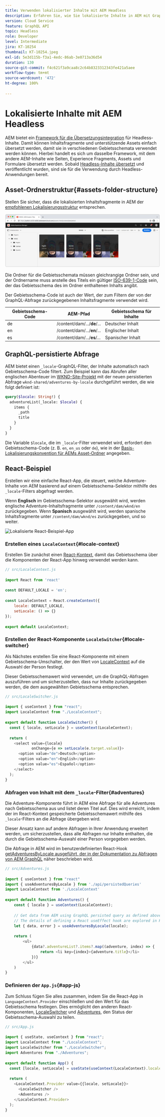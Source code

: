 ```yaml
---
title: Verwenden lokalisierter Inhalte mit AEM Headless
description: Erfahren Sie, wie Sie lokalisierte Inhalte in AEM mit GraphQL abfragen können.
version: Cloud Service
feature: GraphQL API
topic: Headless
role: Developer
level: Intermediate
jira: KT-10254
thumbnail: KT-10254.jpeg
exl-id: 5e3d115b-f3a1-4edc-86ab-3e0713a36d54
duration: 130
source-git-commit: f4c621f3a9caa8c2c64b8323312343fe421a5aee
workflow-type: tm+mt
source-wordcount: '472'
ht-degree: 100%

---
```


# Lokalisierte Inhalte mit AEM Headless

AEM bietet ein [Framework für die Übersetzungsintegration](https://experienceleague.adobe.com/docs/experience-manager-cloud-service/content/sites/administering/reusing-content/translation/integration-framework.html?lang=de) für Headless-Inhalte. Damit können Inhaltsfragmente und unterstützende Assets einfach übersetzt werden, damit sie in verschiedenen Gebietsschemata verwendet werden können. Hierbei handelt es sich um dasselbe Framework, mit dem andere AEM-Inhalte wie Seiten, Experience Fragments, Assets und Formulare übersetzt werden. Sobald [Headless-Inhalte übersetzt](https://experienceleague.adobe.com/docs/experience-manager-cloud-service/content/headless/journeys/translation/overview.html?lang=de) und veröffentlicht wurden, sind sie für die Verwendung durch Headless-Anwendungen bereit.

## Asset-Ordnerstruktur{#assets-folder-structure}

Stellen Sie sicher, dass die lokalisierten Inhaltsfragmente in AEM der [empfohlenen Lokalisierungsstruktur](https://experienceleague.adobe.com/docs/experience-manager-cloud-service/content/headless/journeys/translation/getting-started.html?lang=de#recommended-structure) entsprechen.

![Ordner für lokalisierte AEM-Assets](./assets/localized-content/asset-folders.jpg)

Die Ordner für die Gebietsschemata müssen gleichrangige Ordner sein, und der Ordnername muss anstelle des Titels ein gültiger [ISO-639-1-Code](https://de.wikipedia.org/wiki/Liste_der_ISO-639-1-Codes) sein, der das Gebietsschema des im Ordner enthaltenen Inhalts angibt.

Der Gebietsschema-Code ist auch der Wert, der zum Filtern der von der GraphQL-Abfrage zurückgegebenen Inhaltsfragmente verwendet wird.

| Gebietsschema-Code | AEM-Pfad | Gebietsschema für Inhalte |
|--------------------------------|----------|----------|
| de | /content/dam/.../**de**/... | Deutscher Inhalt |
| en | /content/dam/.../**en**/... | Englischer Inhalt |
| es | /content/dam/.../**es**/... | Spanischer Inhalt |

## GraphQL-persistierte Abfrage

AEM bietet einen `_locale`-GraphQL-Filter, der Inhalte automatisch nach Gebietsschema-Code filtert. Zum Beispiel kann das Abrufen aller englischen Abenteuer im [WKND-Site-Projekt](https://github.com/adobe/aem-guides-wknd) mit der neuen persistierten Abfrage `wknd-shared/adventures-by-locale` durchgeführt werden, die wie folgt definiert ist:

```graphql
query($locale: String!) {
  adventureList(_locale: $locale) {
    items {      
      _path
      title
    }
  }
}
```

Die Variable `$locale`, die im `_locale`-Filter verwendet wird, erfordert den Gebietsschema-Code (z. B. `en`, `en_us` oder `de`), wie in der [Basis-Lokalisierungskonvention für AEMs Asset-Ordner](#assets-folder-structure) angegeben.

## React-Beispiel

Erstellen wir eine einfache React-App, die steuert, welche Adventure-Inhalte von AEM basierend auf einem Gebietsschema-Selektor mithilfe des `_locale`-Filters abgefragt werden.

Wenn __Englisch__ im Gebietsschema-Selektor ausgewählt wird, werden englische Adventure-Inhaltsfragmente unter `/content/dam/wknd/en` zurückgegeben. Wenn __Spanisch__ ausgewählt wird, werden spanische Inhaltsfragmente unter `/content/dam/wknd/es` zurückgegeben, und so weiter.

![Lokalisierte React-Beispiel-App](./assets/localized-content/react-example.png)

### Erstellen eines `LocaleContext`{#locale-context}

Erstellen Sie zunächst einen [React-Kontext](https://reactjs.org/docs/context.html), damit das Gebietsschema über die Komponenten der React-App hinweg verwendet werden kann.

```javascript
// src/LocaleContext.js

import React from 'react'

const DEFAULT_LOCALE = 'en';

const LocaleContext = React.createContext({
    locale: DEFAULT_LOCALE, 
    setLocale: () => {}
});

export default LocaleContext;
```

### Erstellen der React-Komponente `LocaleSwitcher`{#locale-switcher}

Als Nächstes erstellen Sie eine React-Komponente mit einem Gebietsschema-Umschalter, der den Wert von [LocaleContext](#locale-context) auf die Auswahl der Person festlegt.

Dieser Gebietsschemawert wird verwendet, um die GraphQL-Abfragen auszuführen und um sicherzustellen, dass nur Inhalte zurückgegeben werden, die dem ausgewählten Gebietsschema entsprechen.

```javascript
// src/LocaleSwitcher.js

import { useContext } from "react";
import LocaleContext from "./LocaleContext";

export default function LocaleSwitcher() {
  const { locale, setLocale } = useContext(LocaleContext);

  return (
    <select value={locale}
            onChange={e => setLocale(e.target.value)}>
      <option value="de">Deutsch</option>
      <option value="en">English</option>
      <option value="es">Español</option>
    </select>
  );
}
```

### Abfragen von Inhalt mit dem `_locale`-Filter{#adventures}

Die Adventure-Komponente führt in AEM eine Abfrage für alle Adventures nach Gebietsschema aus und listet deren Titel auf. Dies wird erreicht, indem der im React-Kontext gespeicherte Gebietsschemawert mithilfe des `_locale`-Filters an die Abfrage übergeben wird.

Dieser Ansatz kann auf andere Abfragen in Ihrer Anwendung erweitert werden, um sicherzustellen, dass alle Abfragen nur Inhalte enthalten, die durch die Gebietsschema-Auswahl einer Person vorgegeben werden.

Die Abfrage in AEM wird im benutzerdefinierten React-Hook [getAdventuresByLocale ausgeführt, der in der Dokumentation zu Abfragen von AEM GraphQL](./aem-headless-sdk.md) näher beschrieben wird.

```javascript
// src/Adventures.js

import { useContext } from "react"
import { useAdventuresByLocale } from './api/persistedQueries'
import LocaleContext from './LocaleContext'

export default function Adventures() {
    const { locale } = useContext(LocaleContext);

    // Get data from AEM using GraphQL persisted query as defined above 
    // The details of defining a React useEffect hook are explored in How to > AEM Headless SDK
    let { data, error } = useAdventuresByLocale(locale);

    return (
        <ul>
            {data?.adventureList?.items?.map((adventure, index) => { 
                return <li key={index}>{adventure.title}</li>
            })}
        </ul>
    )
}
```

### Definieren der `App.js`{#app-js}

Zum Schluss fügen Sie alles zusammen, indem Sie die React-App in `LanguageContext.Provider` einschließen und den Wert für das Gebietsschema festlegen. Dies ermöglicht den anderen React-Komponenten, [LocaleSwitcher](#locale-switcher) und [Adventures](#adventures), den Status der Gebietsschema-Auswahl zu teilen.

```javascript
// src/App.js

import { useState, useContext } from "react";
import LocaleContext from "./LocaleContext";
import LocaleSwitcher from "./LocaleSwitcher";
import Adventures from "./Adventures";

export default function App() {
  const [locale, setLocale] = useState(useContext(LocaleContext).locale);

  return (
    <LocaleContext.Provider value={{locale, setLocale}}>
      <LocaleSwitcher />
      <Adventures />
    </LocaleContext.Provider>
  );
}
```
